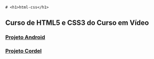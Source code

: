     # <h1>html-css</h1>
<h2>Curso de HTML5 e CSS3 do Curso em Vídeo</h2>

<a href="">
    <h3>
        <a href="https://denisrferro.github.io/repositorio-android/">Projeto Android</a>
</h3>

<h3>
    <a href="https://denisrferro.github.io/projeto-cordel/">Projeto Cordel</a>
</h3>

